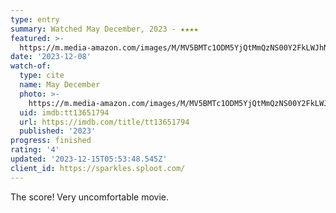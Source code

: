 ```yaml
---
type: entry
summary: Watched May December, 2023 - ★★★★
featured: >-
  https://m.media-amazon.com/images/M/MV5BMTc1ODM5YjQtMmQzNS00Y2FkLWJhNTgtYTE5ZDY0NjQyNmRjXkEyXkFqcGdeQXVyMTY3ODE5NTY1._V1_SX300.jpg
date: '2023-12-08'
watch-of:
  type: cite
  name: May December
  photo: >-
    https://m.media-amazon.com/images/M/MV5BMTc1ODM5YjQtMmQzNS00Y2FkLWJhNTgtYTE5ZDY0NjQyNmRjXkEyXkFqcGdeQXVyMTY3ODE5NTY1._V1_SX300.jpg
  uid: imdb:tt13651794
  url: https://imdb.com/title/tt13651794
  published: '2023'
progress: finished
rating: '4'
updated: '2023-12-15T05:53:48.545Z'
client_id: https://sparkles.sploot.com/
---
```

The score! Very uncomfortable movie.
